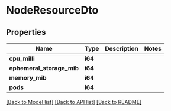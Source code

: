 # NodeResourceDto

## Properties

Name | Type | Description | Notes
------------ | ------------- | ------------- | -------------
**cpu_milli** | **i64** |  | 
**ephemeral_storage_mib** | **i64** |  | 
**memory_mib** | **i64** |  | 
**pods** | **i64** |  | 

[[Back to Model list]](../README.md#documentation-for-models) [[Back to API list]](../README.md#documentation-for-api-endpoints) [[Back to README]](../README.md)


